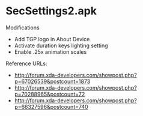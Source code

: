 # SecSettings2.apk

Modifications

- Add TGP logo in About Device
- Activate duration keys lighting setting
- Enable .25x animation scales

Reference URLs:

- http://forum.xda-developers.com/showpost.php?p=67026539&postcount=1873
- http://forum.xda-developers.com/showpost.php?p=70288965&postcount=72
- http://forum.xda-developers.com/showpost.php?p=66327596&postcount=740

